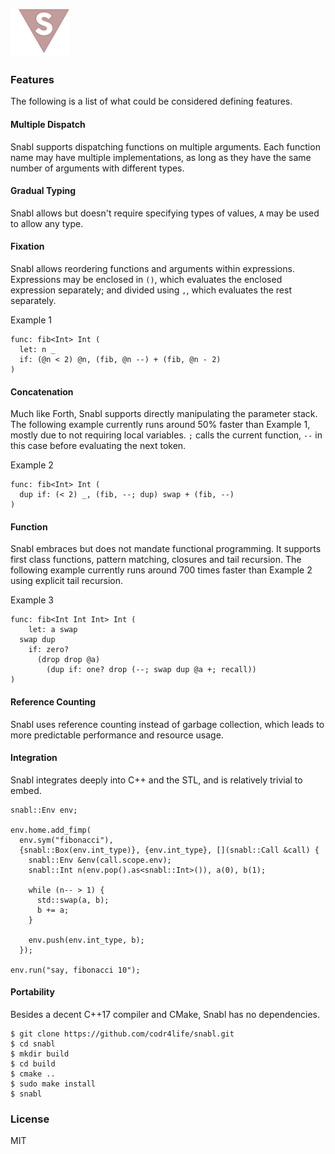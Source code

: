 ![Logo](logo.png?raw=true)

### Features
The following is a list of what could be considered defining features.

#### Multiple Dispatch
Snabl supports dispatching functions on multiple arguments. Each function name may have multiple implementations, as long as they have the same number of arguments with different types.

#### Gradual Typing
Snabl allows but doesn't require specifying types of values, `A` may be used to allow any type.

#### Fixation
Snabl allows reordering functions and arguments within expressions. Expressions may be enclosed in ```()```, which evaluates the enclosed expression separately; and divided using ```,```, which evaluates the rest separately.

Example 1
```
func: fib<Int> Int (
  let: n _			
  if: (@n < 2) @n, (fib, @n --) + (fib, @n - 2)
)
```

#### Concatenation
Much like Forth, Snabl supports directly manipulating the parameter stack. The following example currently runs around 50% faster than Example 1, mostly due to not requiring local variables. ```;``` calls the current function, ```--``` in this case before evaluating the next token.

Example 2
```
func: fib<Int> Int (
  dup if: (< 2) _, (fib, --; dup) swap + (fib, --)
)
```

#### Function
Snabl embraces but does not mandate functional programming. It supports first class functions, pattern matching, closures and tail recursion. The following example currently runs around 700 times faster than Example 2 using explicit tail recursion. 

Example 3
```
func: fib<Int Int Int> Int (
	let: a swap
  swap dup
	if: zero?
	  (drop drop @a)
		(dup if: one? drop (--; swap dup @a +; recall))
)
```

#### Reference Counting
Snabl uses reference counting instead of garbage collection, which leads to more predictable performance and resource usage.

#### Integration
Snabl integrates deeply into C++ and the STL, and is relatively trivial to embed.

```
snabl::Env env;

env.home.add_fimp(
  env.sym("fibonacci"),
  {snabl::Box(env.int_type)}, {env.int_type}, [](snabl::Call &call) {
    snabl::Env &env(call.scope.env);								 
    snabl::Int n(env.pop().as<snabl::Int>()), a(0), b(1);

    while (n-- > 1) {
      std::swap(a, b);
      b += a;
    }

    env.push(env.int_type, b);
  });

env.run("say, fibonacci 10");
```

#### Portability
Besides a decent C++17 compiler and CMake, Snabl has no dependencies.

```
$ git clone https://github.com/codr4life/snabl.git
$ cd snabl
$ mkdir build
$ cd build
$ cmake ..
$ sudo make install
$ snabl
```

### License
MIT